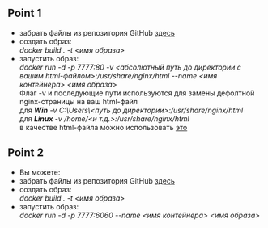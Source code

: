 ## Point 1<br/>
* забрать файлы из репозитория GitHub [здесь](https://github.com/JunAndrey/Docker/tree/main/point_1)<br/>
* создать образ:<br/>
  *docker build . -t <имя образа>*<br/>
* запустить образ:<br/>
  *docker run -d -p 7777:80 -v <абсолютный путь до директории с вашим html-файлом>:/usr/share/nginx/html --name <имя контейнера> <имя образа>*<br/>
  Флаг -v и последующие пути используются для замены дефолтной nginx-страницы на ваш html-файл<br/> 
  для ***Win***  *-v C:\\Users\\<путь до директории>:/usr/share/nginx/html*<br/>
  для ***Linux***  *-v /home/<и т.д.>:/usr/share/nginx/html*<br/>
  в качестве html-файла можно использовать [это](https://github.com/JunAndrey/Docker/blob/main/point_1/index.html)<br/>

## Point 2<br/>
* Вы можете:<br/>
* забрать файлы из репозитория GitHub [здесь](https://github.com/JunAndrey/Docker/tree/main/point_2)<br/>
* создать образ:<br/>
  *docker build . -t <имя образа>*<br/>
* запустить образ:<br/>
  *docker run -d -p 7777:6060 --name <имя контейнера> <имя образа>*<br/>
